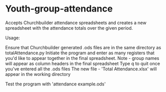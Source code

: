 # Youth-group-attendance
Accepts Churchbuilder attendance spreadsheets and creates a new spreadsheet with the attendance totals over the given period.

Usage:

Ensure that Churchbuilder generated .ods files are in the same directory as totalAttendance.py
Initiate the program and enter as many registers that you'd like to appear together in the final spreadsheet.
Note - group names will appear as column headers in the final spreadsheet
Type q to quit once you've entered all the .ods files
The new file - 'Total Attendance.xlsx' will appear in the working directory

Test the program with 'attendance example.ods'
